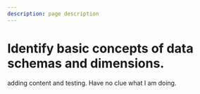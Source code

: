 ```yaml
---
description: page description
---
```


# Identify basic concepts of data schemas and dimensions.

adding content and testing. Have no clue what I am doing.&#x20;
